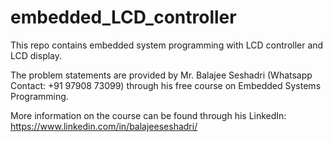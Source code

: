 # embedded_LCD_controller
This repo contains embedded system programming with LCD controller and LCD display. 

The problem statements are provided by Mr. Balajee Seshadri (Whatsapp Contact: +91 97908 73099) through his free course on Embedded Systems Programming.

More information on the course can be found through his LinkedIn: https://www.linkedin.com/in/balajeeseshadri/
